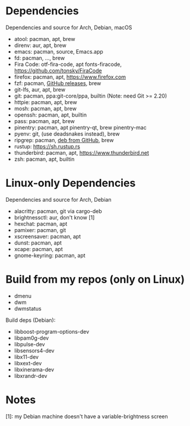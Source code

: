 # Dependencies

Dependencies and source for Arch, Debian, macOS

- atool: pacman, apt, brew
- direnv: aur, apt, brew
- emacs: pacman, source, Emacs.app
- fd: pacman, ..., brew
- Fira Code: otf-fira-code, apt fonts-firacode, https://github.com/tonsky/FiraCode
- firefox: pacman, apt, <https://www.firefox.com>
- fzf: pacman, [GitHub releases](https://github.com/junegunn/fzf-bin/releases), brew
- git-lfs, aur, apt, brew
- git: pacman, ppa:git-core/ppa, builtin  (Note: need Git >= 2.20)
- httpie: pacman, apt, brew
- mosh: pacman, apt, brew
- openssh: pacman, apt, builtin
- pass: pacman, apt, brew
- pinentry: pacman, apt pinentry-qt, brew pinentry-mac
- pyenv: git, (use deadsnakes instead), brew
- ripgrep: pacman, [deb from GitHub](https://github.com/BurntSushi/ripgrep/releases), brew
- rustup: <https://sh.rustup.rs>
- thunderbird: pacman, apt, <https://www.thunderbird.net>
- zsh: pacman, apt, builtin

# Linux-only Dependencies

Dependencies and source for Arch, Debian

- alacritty: pacman, git via cargo-deb
- brightnessctl: aur, don't know \[1\]
- hexchat: pacman, apt
- pamixer: pacman, git
- xscreensaver: pacman, apt
- dunst: pacman, apt
- xcape: pacman, apt
- gnome-keyring: pacman, apt

# Build from my repos (only on Linux)

- dmenu
- dwm
- dwmstatus

Build deps (Debian):

- libboost-program-options-dev
- libpam0g-dev
- libpulse-dev
- libsensors4-dev
- libx11-dev
- libxext-dev
- libxinerama-dev
- libxrandr-dev

# Notes

\[1\]: my Debian machine doesn't have a variable-brightness screen
